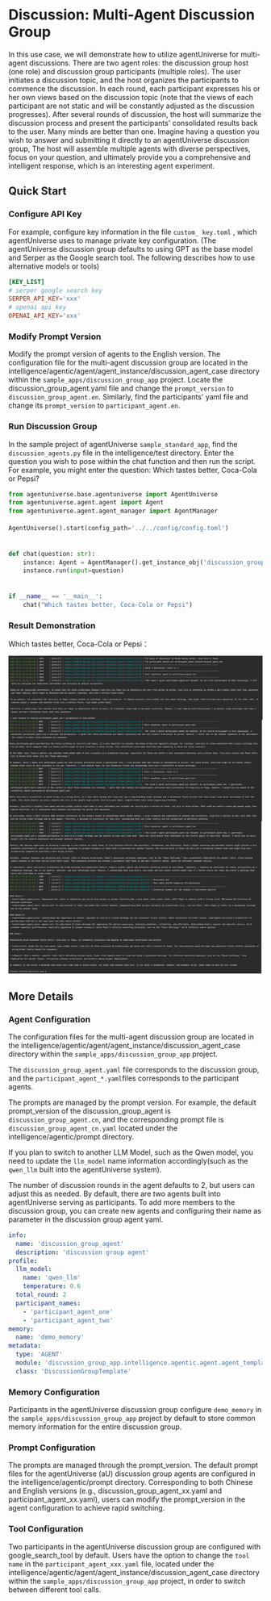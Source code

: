 # Discussion: Multi-Agent Discussion Group

In this use case, we will demonstrate how to utilize agentUniverse for multi-agent discussions.
There are two agent roles: the discussion group host (one role) and discussion group participants (multiple roles).
The user initiates a discussion topic, and the host organizes the participants to commence the discussion. In each round, each participant expresses his or her own views based on the discussion topic (note that the views of each participant are not static and will be constantly adjusted as the discussion progresses). After several rounds of discussion, the host will summarize the discussion process and present the participants' consolidated results back to the user.
Many minds are better than one. Imagine having a question you wish to answer and submitting it directly to an agentUniverse discussion group, The host will assemble multiple agents with diverse perspectives, focus on your question, and ultimately provide you a comprehensive and intelligent response, which is an interesting agent experiment.

## Quick Start
### Configure API Key
For example, configure key information in the file `custom_ key.toml` , which agentUniverse uses to manage private key configuration. (The agentUniverse discussion group defaults to using GPT as the base model and Serper as the Google search tool. The following describes how to use alternative models or tools)
```toml
[KEY_LIST]
# serper google search key
SERPER_API_KEY='xxx'
# openai api key
OPENAI_API_KEY='xxx'
```
### Modify Prompt Version
Modify the prompt version of agents to the English version. The configuration file for the multi-agent discussion group are located in the intelligence/agentic/agent/agent_instance/discussion_agent_case directory within the `sample_apps/discussion_group_app` project. Locate the discussion_group_agent.yaml file and change the `prompt_version` to `discussion_group_agent.en`. Similarly, find the participants' yaml file and change its `prompt_version` to `participant_agent.en`.


### Run Discussion Group
In the sample project of agentUniverse `sample_standard_app`, find the `discussion_agents.py` file in the intelligence/test directory. Enter the question you wish to pose within the chat function and then run the script.
For example, you might enter the question: Which tastes better, Coca-Cola or Pepsi?
```python
from agentuniverse.base.agentuniverse import AgentUniverse
from agentuniverse.agent.agent import Agent
from agentuniverse.agent.agent_manager import AgentManager

AgentUniverse().start(config_path='../../config/config.toml')


def chat(question: str):
    instance: Agent = AgentManager().get_instance_obj('discussion_group_agent')
    instance.run(input=question)


if __name__ == '__main__':
    chat("Which tastes better, Coca-Cola or Pepsi")
```
### Result Demonstration
Which tastes better, Coca-Cola or Pepsi：

![](../../_picture/coca-cola_or_pepsi.png)


## More Details
### Agent Configuration
The configuration files for the multi-agent discussion group are located in the intelligence/agentic/agent/agent_instance/discussion_agent_case directory within the `sample_apps/discussion_group_app` project.

The `discussion_group_agent.yaml` file corresponds to the discussion group, and the `participant_agent_*.yaml`files corresponds to the participant agents.

The prompts are managed by the prompt version. For example, the default prompt_version of the discussion_group_agent is `discussion_group_agent.cn`, and the corresponding prompt file is `discussion_group_agent_cn.yaml` located under the intelligence/agentic/prompt directory.

If you plan to switch to another LLM Model, such as the Qwen model, you need to update the `llm_model` name information accordingly(such as the `qwen_llm` built into the agentUniverse system).

The number of discussion rounds in the agent defaults to 2, but users can adjust this as needed. By default, there are two agents built into agentUniverse serving as participants. To add more members to the discussion group, you can create new agents and configuring their name as parameter in the discussion group agent yaml.

```yaml
info:
  name: 'discussion_group_agent'
  description: 'discussion group agent'
profile:
  llm_model:
    name: 'qwen_llm'
    temperature: 0.6
  total_round: 2
  participant_names:
    - 'participant_agent_one'
    - 'participant_agent_two'
memory:
  name: 'demo_memory'
metadata:
  type: 'AGENT'
  module: 'discussion_group_app.intelligence.agentic.agent.agent_template.discussion_group_template'
  class: 'DiscussionGroupTemplate'
```

### Memory Configuration
Participants in the agentUniverse discussion group configure `demo_memory` in the `sample_apps/discussion_group_app` project by default to store common memory information for the entire discussion group.

### Prompt Configuration
The prompts are managed through the prompt_version. The default prompt files for the agentUniverse (aU) discussion group agents are configured in the intelligence/agentic/prompt directory. Corresponding to both Chinese and English versions (e.g., discussion_group_agent_xx.yaml and participant_agent_xx.yaml), users can modify the prompt_version in the agent configuration to achieve rapid switching.

### Tool Configuration
Two participants in the agentUniverse discussion group are configured with google_search_tool by default. Users have the option to change the `tool name` in the `participant_agent_xxx.yaml` file, located under the intelligence/agentic/agent/agent_instance/discussion_agent_case directory within the `sample_apps/discussion_group_app` project, in order to switch between different tool calls.